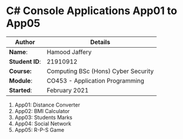 # C# Console Applications App01 to App05
| Author | Details |
| ---- | ---- |
**Name**: | Hamood Jaffery  |
**Student ID**: | 21910912 |
**Course:** | Computing BSc (Hons) Cyber Security |
**Module**: | CO453 - Application Programming   |
**Started**: | February 2021 |    

1. App01: Distance Converter
2. App02: BMI Calculator
3. App03: Students Marks
4. App04: Social Network
5. App05: R-P-S Game
